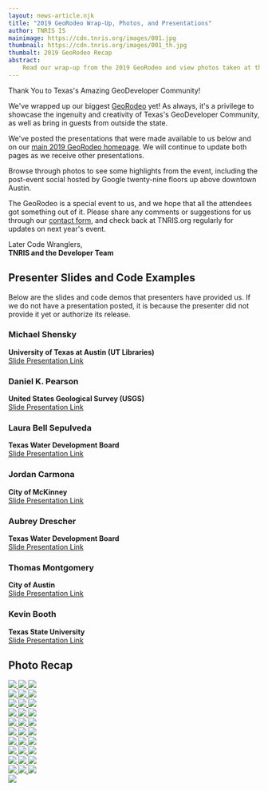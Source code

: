 ```yaml
---
layout: news-article.njk
title: "2019 GeoRodeo Wrap-Up, Photos, and Presentations"
author: TNRIS IS
mainimage: https://cdn.tnris.org/images/001.jpg
thumbnail: https://cdn.tnris.org/images/001_th.jpg
thumbalt: 2019 GeoRodeo Recap
abstract:
    Read our wrap-up from the 2019 GeoRodeo and view photos taken at the event.
---
```

<p class="lead">Thank You to Texas's Amazing GeoDeveloper Community!</p>

We've wrapped up our biggest <a href="/georodeo">GeoRodeo</a> yet! As always, it's a privilege to showcase the ingenuity and creativity of Texas's GeoDeveloper Community, as well as bring in guests from outside the state.

We've posted the presentations that were made available to us below and on our <a href="/georodeo">main 2019 GeoRodeo homepage</a>. We will continue to update both pages as we receive other presentations.

Browse through photos to see some highlights from the event, including the post-event social hosted by Google twenty-nine floors up above downtown Austin.

The GeoRodeo is a special event to us, and we hope that all the attendees got something out of it. Please share any comments or suggestions for us through our <a href="/contact">contact form</a>, and check back at TNRIS.org regularly for updates on next year's event.

Later Code Wranglers,<br>
**TNRIS and the Developer Team**

## Presenter Slides and Code Examples
Below are the slides and code demos that presenters have provided us. If we do not have a presentation posted, it is because the presenter did not provide it yet or authorize its release.

<div class="row">
<div class="col-md-4">
<h3>Michael Shensky</h3>
<strong>University of Texas at Austin (UT Libraries)</strong><br>
<a href="https://speakerdeck.com/texasnaturalresourcesinformationsytem/a-scripted-approach-for-normalizing-geospatial-data-in-a-relational-database-and-assessing-alternative-nosql-database-storage-options"><i class="glyphicon glyphicon-new-window"></i> Slide Presentation Link</a>
</div>

<div class="col-md-4">
<h3>Daniel K. Pearson</h3>
<strong>United States Geological Survey (USGS)</strong><br>
<a href="https://www.slideshare.net/slideshow/embed_code/key/nSe08kDDJyumHp"><i class="glyphicon glyphicon-new-window"></i> Slide Presentation Link</a>
</div>

<div class="col-md-4">
<h3>Laura Bell Sepulveda</h3>
<strong>Texas Water Development Board</strong><br>
<a href="https://speakerdeck.com/texasnaturalresourcesinformationsytem/test-before-you-build-how-to-use-prototypes-and-think-aloud-user-testing-to-build-better-products"><i class="glyphicon glyphicon-new-window"></i> Slide Presentation Link</a>
</div>
</div>
<div class="row">

<div class="col-md-4">
<h3>Jordan Carmona</h3>
<strong>City of McKinney</strong><br>
<a href="https://github.com/FeralCatColonist/GeoRodeo2019"><i class="glyphicon glyphicon-new-window"></i> Slide Presentation Link</a></div>



<div class="col-md-4">
<h3>Aubrey Drescher</h3>
<strong>Texas Water Development Board</strong><br>
<a href="https://speakerdeck.com/texasnaturalresourcesinformationsytem/transitioning-to-vector-tiles-in-your-web-map"><i class="glyphicon glyphicon-new-window"></i> Slide Presentation Link</a>
</div>

<div class="col-md-4">
<h3>Thomas Montgomery</h3>
<strong>City of Austin</strong><br>
<a href="https://docs.google.com/presentation/d/1lh1B56gQ195YMc-0RqzVvKpuggQnJQAaVpBHHTIIc3I/edit"><i class="glyphicon glyphicon-new-window"></i> Slide Presentation Link</a>
</div>

</div>
<div class="row">
<div class="col-md-4">
<h3>Kevin Booth</h3>
<strong>Texas State University</strong><br>
<a href="http://kb.gg/georodeo"><i class="glyphicon glyphicon-new-window"></i> Slide Presentation Link</a>
</div>

</div>

## Photo Recap

<div class="row">
    <a href="https://cdn.tnris.org/images/001.jpg" data-toggle="lightbox" data-gallery="example-gallery" class="col-sm-4" data-title="2019 GeoRodeo Photos" data-footer="Attendees arriving to the GeoRodeo held at the Austin Public Library this year">
        <img class="thumbnail img-responsive" src="https://cdn.tnris.org/images/001_th.jpg">
    </a>
    <a href="https://cdn.tnris.org/images/002.jpg" data-toggle="lightbox" data-gallery="example-gallery" class="col-sm-4" data-title="2019 GeoRodeo Photos" data-footer="Richard Wade, Deputy Executive Administrator of TNRIS, kicks off the event.">
        <img class="thumbnail img-responsive" src="https://cdn.tnris.org/images/002_th.jpg">
    </a>
    <a href="https://cdn.tnris.org/images/003.jpg" data-toggle="lightbox" data-gallery="example-gallery" class="col-sm-4" data-title="2019 GeoRodeo Photos" data-footer="Richard Wade Thanks the Sponsors">
        <img class="thumbnail img-responsive" src="https://cdn.tnris.org/images/003_th.jpg">
    </a>
</div>
<div class="row">
    <a href="https://cdn.tnris.org/images/004.jpg" data-toggle="lightbox" data-gallery="example-gallery" class="col-sm-4" data-title="2019 GeoRodeo Photos" data-footer="Patrick McGranaghan talks about his Reddit Map Forum">
        <img class="thumbnail img-responsive" src="https://cdn.tnris.org/images/004_th.jpg">
    </a>
    <a href="https://cdn.tnris.org/images/005.jpg" data-toggle="lightbox" data-gallery="example-gallery" class="col-sm-4" data-title="2019 GeoRodeo Photos" data-footer="Patrick McGranaghan shows one of his weekly map winners">
        <img class="thumbnail img-responsive" src="https://cdn.tnris.org/images/005_th.jpg">
    </a>
    <a href="https://cdn.tnris.org/images/006.jpg" data-toggle="lightbox" data-gallery="example-gallery" class="col-sm-4" data-title="2019 GeoRodeo Photos" data-footer="Andrew Chapkowski talks about integrating AI into GeoSpatial Analysis">
        <img class="thumbnail img-responsive" src="https://cdn.tnris.org/images/006_th.jpg">
    </a>
</div>
<div class="row">
<a href="https://cdn.tnris.org/images/007.jpg" data-toggle="lightbox" data-gallery="example-gallery" class="col-sm-4" data-title="2019 GeoRodeo Photos" data-footer="Michael Shensky from UT Austin's Map Library">
        <img class="thumbnail img-responsive" src="https://cdn.tnris.org/images/007_th.jpg">
</a>

<a href="https://cdn.tnris.org/images/008.jpg" data-toggle="lightbox" data-gallery="example-gallery" class="col-sm-4" data-title="2019 GeoRodeo Photos" data-footer="Michael Shensky from UT Austin's Map Library">
        <img class="thumbnail img-responsive" src="https://cdn.tnris.org/images/008_th.jpg">
    </a>
<a href="https://cdn.tnris.org/images/009.jpg" data-toggle="lightbox" data-gallery="example-gallery" class="col-sm-4" data-title="2019 GeoRodeo Photos" data-footer="Daniel K. Pearson of the USGS talks about User centered approaches to App design">
    <img class="thumbnail img-responsive" src="https://cdn.tnris.org/images/009_th.jpg">
</a>


</div>
<div class="row">
<a href="https://cdn.tnris.org/images/010.jpg" data-toggle="lightbox" data-gallery="example-gallery" class="col-sm-4" data-title="2019 GeoRodeo Photos" data-footer="Daniel K. Pearson of the USGS talks about User centered approaches to App design">
    <img class="thumbnail img-responsive" src="https://cdn.tnris.org/images/010_th.jpg">
</a>
<a href="https://cdn.tnris.org/images/011.jpg" data-toggle="lightbox" data-gallery="example-gallery" class="col-sm-4" data-title="2019 GeoRodeo Photos" data-footer="Laura Bell Sepulveda of TWDB discusses using design prototypes for user testing">
    <img class="thumbnail img-responsive" src="https://cdn.tnris.org/images/011_th.jpg">
</a>

<a href="https://cdn.tnris.org/images/012.jpg" data-toggle="lightbox" data-gallery="example-gallery" class="col-sm-4" data-title="2019 GeoRodeo Photos" data-footer="Laura Bell Sepulveda of TWDB discusses using design prototypes for user testing">
    <img class="thumbnail img-responsive" src="https://cdn.tnris.org/images/012_th.jpg">
</a>


</div>

<div class="row">
<a href="https://cdn.tnris.org/images/013.jpg" data-toggle="lightbox" data-gallery="example-gallery" class="col-sm-4" data-title="2019 GeoRodeo Photos" data-footer="Jordan Carmona from the City of McKinney and his Keyboard handling skills">
    <img class="thumbnail img-responsive" src="https://cdn.tnris.org/images/013_th.jpg">
</a>
<a href="https://cdn.tnris.org/images/014.jpg" data-toggle="lightbox" data-gallery="example-gallery" class="col-sm-4" data-title="2019 GeoRodeo Photos" data-footer="Daniel J. Dufour, CEO of GeoSurge, interacts with the audience">
    <img class="thumbnail img-responsive" src="https://cdn.tnris.org/images/014_th.jpg">
</a>

<a href="https://cdn.tnris.org/images/015.jpg" data-toggle="lightbox" data-gallery="example-gallery" class="col-sm-4" data-title="2019 GeoRodeo Photos" data-footer="Daniel J. Dufour demos some codeThe ">
    <img class="thumbnail img-responsive" src="https://cdn.tnris.org/images/015_th.jpg">
</a>

</div>
<div class="row">
<a href="https://cdn.tnris.org/images/016.jpg" data-toggle="lightbox" data-gallery="example-gallery" class="col-sm-4" data-title="2019 GeoRodeo Photos" data-footer="Lightning Talks sign up board">
<img class="thumbnail img-responsive" src="https://cdn.tnris.org/images/016_th.jpg">
</a>

<a href="https://cdn.tnris.org/images/017.jpg" data-toggle="lightbox" data-gallery="example-gallery" class="col-sm-4" data-title="2019 GeoRodeo Photos" data-footer="">
    <img class="thumbnail img-responsive" src="https://cdn.tnris.org/images/017_th.jpg">
</a>

<a href="https://cdn.tnris.org/images/018.jpg" data-toggle="lightbox" data-gallery="example-gallery" class="col-sm-4" data-title="2019 GeoRodeo Photos" data-footer="Aubrey Drescher of the TWDB discusses transitioning vector tiles to your web map">
    <img class="thumbnail img-responsive" src="https://cdn.tnris.org/images/018_th.jpg">
</a>


</div>


<div class="row">


<a href="https://cdn.tnris.org/images/019.jpg" data-toggle="lightbox" data-gallery="example-gallery" class="col-sm-4" data-title="2019 GeoRodeo Photos" data-footer="">
    <img class="thumbnail img-responsive" src="https://cdn.tnris.org/images/019_th.jpg">
</a>


<a href="https://cdn.tnris.org/images/020.jpg" data-toggle="lightbox" data-gallery="example-gallery" class="col-sm-4" data-title="2019 GeoRodeo Photos" data-footer="">
    <img class="thumbnail img-responsive" src="https://cdn.tnris.org/images/020_th.jpg">
</a>

<a href="https://cdn.tnris.org/images/021.jpg" data-toggle="lightbox" data-gallery="example-gallery" class="col-sm-4" data-title="2019 GeoRodeo Photos" data-footer="Thomas Montgomery from the City of Austin discusses how they used GIS to improve Austin's waste management Smart Fleet">
    <img class="thumbnail img-responsive" src="https://cdn.tnris.org/images/021_th.jpg">
</a>



</div>

<div class="row">

<a href="https://cdn.tnris.org/images/022.jpg" data-toggle="lightbox" data-gallery="example-gallery" class="col-sm-4" data-title="2019 GeoRodeo Photos" data-footer="Sara Safavi from Planet summons GIS sorcery in her lightning talk">
    <img class="thumbnail img-responsive" src="https://cdn.tnris.org/images/022_th.jpg">
</a>
<a href="https://cdn.tnris.org/images/023.jpg" data-toggle="lightbox" data-gallery="example-gallery" class="col-sm-4" data-title="2019 GeoRodeo Photos" data-footer="Mateo Clarke with the City of Austin shows Analysis of dockless vehicles in his Lightning Talk">
    <img class="thumbnail img-responsive" src="https://cdn.tnris.org/images/023_th.jpg">
</a>
<a href="https://cdn.tnris.org/images/024.jpg" data-toggle="lightbox" data-gallery="example-gallery" class="col-sm-4" data-title="2019 GeoRodeo Photos" data-footer="Adam Breznicky of TNRIS plugs the TNRIS DataHub">
    <img class="thumbnail img-responsive" src="https://cdn.tnris.org/images/024_th.jpg">
</a>

</div>

<div class="row">

<a href="https://cdn.tnris.org/images/025.jpg" data-toggle="lightbox" data-gallery="example-gallery" class="col-sm-4" data-title="2019 GeoRodeo Photos" data-footer="Richard Wade closes out the presentations">
    <img class="thumbnail img-responsive" src="https://cdn.tnris.org/images/025_th.jpg">
</a>
<a href="https://cdn.tnris.org/images/026.jpg" data-toggle="lightbox" data-gallery="example-gallery" class="col-sm-4" data-title="2019 GeoRodeo Photos" data-footer="Google hosts the after-event social">
    <img class="thumbnail img-responsive" src="https://cdn.tnris.org/images/026_th.jpg">
</a>
<a href="https://cdn.tnris.org/images/027.jpg" data-toggle="lightbox" data-gallery="example-gallery" class="col-sm-4" data-title="2019 GeoRodeo Photos" data-footer="The view from the top, overlooking Lady Bird Lake">
    <img class="thumbnail img-responsive" src="https://cdn.tnris.org/images/027_th.jpg">
</a>

</div>

<div class="row">

<a href="https://cdn.tnris.org/images/028.jpg" data-toggle="lightbox" data-gallery="example-gallery" class="col-sm-4" data-title="2019 GeoRodeo Photos" data-footer="">
    <img class="thumbnail img-responsive" src="https://cdn.tnris.org/images/028_th.jpg">
</a>
<a href="https://cdn.tnris.org/images/029.jpg" data-toggle="lightbox" data-gallery="example-gallery" class="col-sm-4" data-title="2019 GeoRodeo Photos" data-footer="">
    <img class="thumbnail img-responsive" src="https://cdn.tnris.org/images/029_th.jpg">
</a>
<a href="https://cdn.tnris.org/images/030.jpg" data-toggle="lightbox" data-gallery="example-gallery" class="col-sm-4" data-title="2019 GeoRodeo Photos" data-footer="">
    <img class="thumbnail img-responsive" src="https://cdn.tnris.org/images/030_th.jpg">
</a>

</div>

<div class="row">

<a href="https://cdn.tnris.org/images/031.jpg" data-toggle="lightbox" data-gallery="example-gallery" class="col-sm-4" data-title="2019 GeoRodeo Photos" data-footer="A view of this year's venue, the Austin Public Libary, from 29 floors up">
    <img class="thumbnail img-responsive" src="https://cdn.tnris.org/images/031_th.jpg">
</a>
</div>
